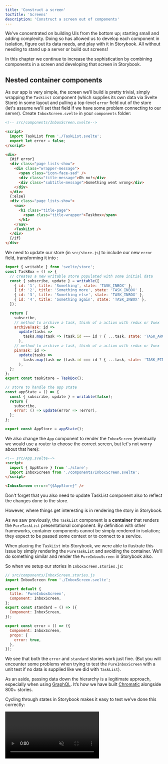 ```yaml
---
title: 'Construct a screen'
tocTitle: 'Screens'
description: 'Construct a screen out of components'
---
```


We've concentrated on building UIs from the bottom up; starting small and adding complexity. Doing so has allowed us to develop each component in isolation, figure out its data needs, and play with it in Storybook. All without needing to stand up a server or build out screens!

In this chapter we continue to increase the sophistication by combining components in a screen and developing that screen in Storybook.

## Nested container components

As our app is very simple, the screen we’ll build is pretty trivial, simply wrapping the `TaskList` component (which supplies its own data via Svelte Store) in some layout and pulling a top-level `error` field out of the store (let's assume we'll set that field if we have some problem connecting to our server). Create `InboxScreen.svelte` in your `components` folder:

```html
<!-- src/components/InboxScreen.svelte-->

<script>
  import TaskList from './TaskList.svelte';
  export let error = false;
</script>

<div>
  {#if error}
  <div class="page lists-show">
    <div class="wrapper-message">
      <span class="icon-face-sad" />
      <div class="title-message">Oh no!</div>
      <div class="subtitle-message">Something went wrong</div>
    </div>
  </div>
  {:else}
  <div class="page lists-show">
    <nav>
      <h1 class="title-page">
        <span class="title-wrapper">Taskbox</span>
      </h1>
    </nav>
    <TaskList />
  </div>
  {/if}
</div>
```

We need to update our store (in `src/store.js`) to include our new `error` field, transforming it into :

```javascript
import { writable } from 'svelte/store';
const TaskBox = () => {
  // creates a new writable store populated with some initial data
  const { subscribe, update } = writable([
    { id: '1', title: 'Something', state: 'TASK_INBOX' },
    { id: '2', title: 'Something more', state: 'TASK_INBOX' },
    { id: '3', title: 'Something else', state: 'TASK_INBOX' },
    { id: '4', title: 'Something again', state: 'TASK_INBOX' },
  ]);

  return {
    subscribe,
    // method to archive a task, think of a action with redux or Vuex
    archiveTask: id =>
      update(tasks =>
        tasks.map(task => (task.id === id ? { ...task, state: 'TASK_ARCHIVED' } : task))
      ),
    // method to archive a task, think of a action with redux or Vuex
    pinTask: id =>
      update(tasks =>
        tasks.map(task => (task.id === id ? { ...task, state: 'TASK_PINNED' } : task))
      ),
  };
};
export const taskStore = TaskBox();

// store to handle the app state
const appState = () => {
  const { subscribe, update } = writable(false);
  return {
    subscribe,
    error: () => update(error => !error),
  };
};

export const AppStore = appState();
```

We also change the `App` component to render the `InboxScreen` (eventually we would use a router to choose the correct screen, but let's not worry about that here):

```html
<!-- src/App.svelte-->
<script>
  import { AppStore } from './store';
  import InboxScreen from './components/InboxScreen.svelte';
</script>

<InboxScreen error="{$AppStore}" />
```

<div class="aside">Don't forget that you also need to update TaskList component also to reflect the changes done to the store.</div>

However, where things get interesting is in rendering the story in Storybook.

As we saw previously, the `TaskList` component is a **container** that renders the `PureTaskList` presentational component. By definition with other frameworks, container components cannot be simply rendered in isolation; they expect to be passed some context or to connect to a service.

When placing the `TaskList` into Storybook, we were able to ilustrate this issue by simply rendering the `PureTaskList` and avoiding the container. We'll do something similar and render the `PureInboxScreen` in Storybook also.

So when we setup our stories in `InboxScreen.stories.js`:

```javascript
// src/components/InboxScreen.stories.js
import InboxScreen from './InboxScreen.svelte';

export default {
  title: 'PureInboxScreen',
  Component: InboxScreen,
};
export const standard = () => ({
  Component: InboxScreen,
});

export const error = () => ({
  Component: InboxScreen,
  props: {
    error: true,
  },
});
```

We see that both the `error` and `standard` stories work just fine. (But you will encounter some problems when trying to test the `PureInboxScreen` with a unit test if no data is supplied like we did with `TaskList`).

<div class="aside">
As an aside, passing data down the hierarchy is a legitimate approach, especially when using <a href="http://graphql.org/">GraphQL</a>. It’s how we have built <a href="https://www.chromaticqa.com">Chromatic</a> alongside 800+ stories.
</div>

Cycling through states in Storybook makes it easy to test we’ve done this correctly:

<video autoPlay muted playsInline loop >

  <source
    src="/intro-to-storybook/finished-inboxscreen-states.mp4"
    type="video/mp4"
  />
</video>

## Component-Driven Development

We started from the bottom with `Task`, then progressed to `TaskList`, now we’re here with a whole screen UI. Our `InboxScreen` accommodates a nested container component and includes accompanying stories.

<video autoPlay muted playsInline loop style="width:480px; height:auto; margin: 0 auto;">
  <source
    src="/intro-to-storybook/component-driven-development-optimized.mp4"
    type="video/mp4"
  />
</video>

[**Component-Driven Development**](https://blog.hichroma.com/component-driven-development-ce1109d56c8e) allows you to gradually expand complexity as you move up the component hierarchy. Among the benefits are a more focused development process and increased coverage of all possible UI permutations. In short, CDD helps you build higher-quality and more complex user interfaces.

We’re not done yet - the job doesn't end when the UI is built. We also need to ensure that it remains durable over time.
